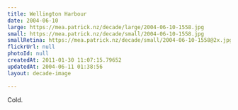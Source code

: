 ```yaml
---
title: Wellington Harbour
date: 2004-06-10
large: https://mea.patrick.nz/decade/large/2004-06-10-1558.jpg
small: https://mea.patrick.nz/decade/small/2004-06-10-1558.jpg
smallRetina: https://mea.patrick.nz/decade/small/2004-06-10-1558@2x.jpg
flickrUrl: null
photoId: null
createdAt: 2011-01-30 11:07:15.79652
updatedAt: 2004-06-11 01:38:56
layout: decade-image

---
```

Cold.
